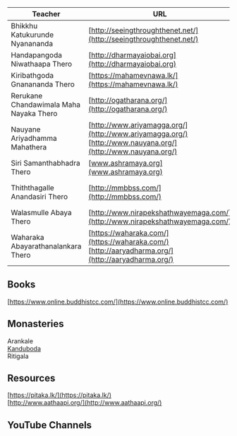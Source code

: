 
 Teacher | URL | comments
------------ | ------------- | --------
Bhikkhu Katukurunde Nyanananda | [http://seeingthroughthenet.net/](http://seeingthroughthenet.net/)
Handapangoda Niwathaapa Thero | [http://dharmayaiobai.org](http://dharmayaiobai.org)
Kiribathgoda Gnanananda Thero | [https://mahamevnawa.lk/](https://mahamevnawa.lk/)
Rerukane Chandawimala Maha Nayaka Thero | [http://ogatharana.org/](http://ogatharana.org/)
Nauyane Ariyadhamma Mahathera | [http://www.ariyamagga.org/](http://www.ariyamagga.org/) <br> [http://www.nauyana.org/](http://www.nauyana.org/)
Siri Samanthabhadra Thero | [www.ashramaya.org](www.ashramaya.org)
Thiththagalle Anandasiri Thero | [http://mmbbss.com/](http://mmbbss.com/) | [Abhidharma lessons (youtube)](https://youtu.be/Bt9O4eZEUtQ)
Walasmulle Abaya Thero | [http://www.nirapekshathwayemaga.com/](http://www.nirapekshathwayemaga.com/)
Waharaka Abayarathanalankara Thero | [https://waharaka.com/](https://waharaka.com/) <br> [http://aaryadharma.org/](http://aaryadharma.org/)




## Books
[https://www.online.buddhistcc.com/](https://www.online.buddhistcc.com/)

## Monasteries
Arankale<br>
[Kanduboda](http://insight-meditation.org/)<br>
Ritigala

## Resources
[https://pitaka.lk/](https://pitaka.lk/) <br>
[http://www.aathaapi.org/](http://www.aathaapi.org/)

## YouTube Channels
